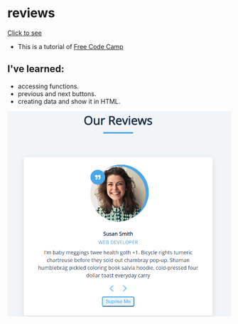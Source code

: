 # reviews

[Click to see](https://ayerdelen.github.io/reviews/)

- This is a tutorial of [Free Code Camp](https://www.youtube.com/watch?v=3PHXvlpOkf4&list=WL&index=21&t=21s)

## I've learned:
- accessing functions.
- previous and next buttons.
- creating data and show it in HTML.

![.](ss.png)
